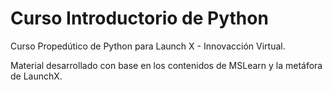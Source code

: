 # Curso Introductorio de Python
Curso Propedútico de Python para Launch X - Innovacción Virtual.

Material desarrollado con base en los contenidos de MSLearn y la metáfora de LaunchX.

